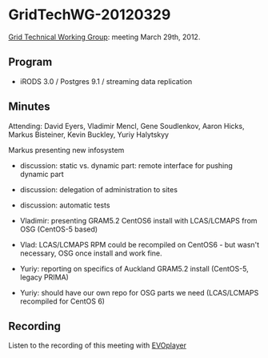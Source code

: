 # GridTechWG-20120329

[Grid Technical Working Group](grid-technical-working-group.md): meeting March 29th, 2012.

## Program

- iRODS 3.0 / Postgres 9.1 / streaming data replication

## Minutes

Attending: David Eyers, Vladimir Mencl, Gene Soudlenkov, Aaron Hicks, Markus Bisteiner, Kevin Buckley, Yuriy Halytskyy

Markus presenting new infosystem

- discussion: static vs. dynamic part: remote interface for pushing dynamic part
- discussion: delegation of administration to sites
- discussion: automatic tests

- Vladimir: presenting GRAM5.2 CentOS6 install with LCAS/LCMAPS from OSG (CentOS-5 based)
	
- Vlad: LCAS/LCMAPS RPM could be recompiled on CentOS6 - but wasn't necessary, OSG once install and work fine.

- Yuriy: reporting on specifics of Auckland GRAM5.2 install (CentOS-5, legacy PRIMA)

- Yuriy: should have our own repo for OSG parts we need (LCAS/LCMAPS recompiled for CentOS 6)

## Recording

Listen to the recording of this meeting with [EVOplayer](http://evo.vrvs.org/evoPlayer/prod/EVOPlayer.jnlp?fileToPlay=http://media.bestgrid.org/TWG-2012-03-29.evx)
